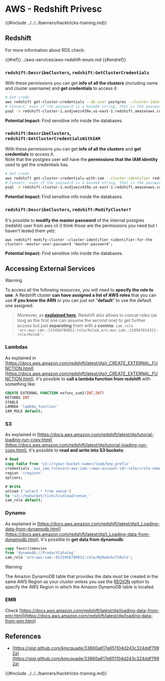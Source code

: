 # AWS - Redshift Privesc

{{#include ../../../banners/hacktricks-training.md}}

## Redshift

For more information about RDS check:

{{#ref}}
../aws-services/aws-redshift-enum.md
{{#endref}}

### `redshift:DescribeClusters`, `redshift:GetClusterCredentials`

With these permissions you can get **info of all the clusters** (including name and cluster username) and **get credentials** to access it:

```bash
# Get creds
aws redshift get-cluster-credentials --db-user postgres --cluster-identifier redshift-cluster-1
# Connect, even if the password is a base64 string, that is the password
psql -h redshift-cluster-1.asdjuezc439a.us-east-1.redshift.amazonaws.com -U "IAM:<username>" -d template1 -p 5439
```

**Potential Impact:** Find sensitive info inside the databases.

### `redshift:DescribeClusters`, `redshift:GetClusterCredentialsWithIAM`

With these permissions you can get **info of all the clusters** and **get credentials** to access it.\
Note that the postgres user will have the **permissions that the IAM identity** used to get the credentials has.

```bash
# Get creds
aws redshift get-cluster-credentials-with-iam --cluster-identifier redshift-cluster-1
# Connect, even if the password is a base64 string, that is the password
psql -h redshift-cluster-1.asdjuezc439a.us-east-1.redshift.amazonaws.com -U "IAMR:AWSReservedSSO_AdministratorAccess_4601154638985c45" -d template1 -p 5439
```

**Potential Impact:** Find sensitive info inside the databases.

### `redshift:DescribeClusters`, `redshift:ModifyCluster?`

It's possible to **modify the master password** of the internal postgres (redshit) user from aws cli (I think those are the permissions you need but I haven't tested them yet):

```
aws redshift modify-cluster –cluster-identifier <identifier-for-the cluster> –master-user-password ‘master-password’;
```

**Potential Impact:** Find sensitive info inside the databases.

## Accessing External Services

> [!WARNING]
> To access all the following resources, you will need to **specify the role to use**. A Redshift cluster **can have assigned a list of AWS roles** that you can use **if you know the ARN** or you can just set "**default**" to use the default one assigned.

> Moreover, as [**explained here**](https://docs.aws.amazon.com/redshift/latest/mgmt/authorizing-redshift-service.html), Redshift also allows to concat roles (as long as the first one can assume the second one) to get further access but just **separating** them with a **comma**: `iam_role 'arn:aws:iam::123456789012:role/RoleA,arn:aws:iam::210987654321:role/RoleB';`

### Lambdas

As explained in [https://docs.aws.amazon.com/redshift/latest/dg/r_CREATE_EXTERNAL_FUNCTION.html](https://docs.aws.amazon.com/redshift/latest/dg/r_CREATE_EXTERNAL_FUNCTION.html), it's possible to **call a lambda function from redshift** with something like:

```sql
CREATE EXTERNAL FUNCTION exfunc_sum2(INT,INT)
RETURNS INT
STABLE
LAMBDA 'lambda_function'
IAM_ROLE default;
```

### S3

As explained in [https://docs.aws.amazon.com/redshift/latest/dg/tutorial-loading-run-copy.html](https://docs.aws.amazon.com/redshift/latest/dg/tutorial-loading-run-copy.html), it's possible to **read and write into S3 buckets**:

```sql
# Read
copy table from 's3://<your-bucket-name>/load/key_prefix'
credentials 'aws_iam_role=arn:aws:iam::<aws-account-id>:role/<role-name>'
region '<region>'
options;

# Write
unload ('select * from venue')
to 's3://mybucket/tickit/unload/venue_'
iam_role default;
```

### Dynamo

As explained in [https://docs.aws.amazon.com/redshift/latest/dg/t_Loading-data-from-dynamodb.html](https://docs.aws.amazon.com/redshift/latest/dg/t_Loading-data-from-dynamodb.html), it's possible to **get data from dynamodb**:

```sql
copy favoritemovies
from 'dynamodb://ProductCatalog'
iam_role 'arn:aws:iam::0123456789012:role/MyRedshiftRole';
```

> [!WARNING]
> The Amazon DynamoDB table that provides the data must be created in the same AWS Region as your cluster unless you use the [REGION](https://docs.aws.amazon.com/redshift/latest/dg/copy-parameters-data-source-s3.html#copy-region) option to specify the AWS Region in which the Amazon DynamoDB table is located.

### EMR

Check [https://docs.aws.amazon.com/redshift/latest/dg/loading-data-from-emr.html](https://docs.aws.amazon.com/redshift/latest/dg/loading-data-from-emr.html)

## References

- [https://gist.github.com/kmcquade/33860a617e651104d243c324ddf7992a](https://gist.github.com/kmcquade/33860a617e651104d243c324ddf7992a)

{{#include ../../../banners/hacktricks-training.md}}





